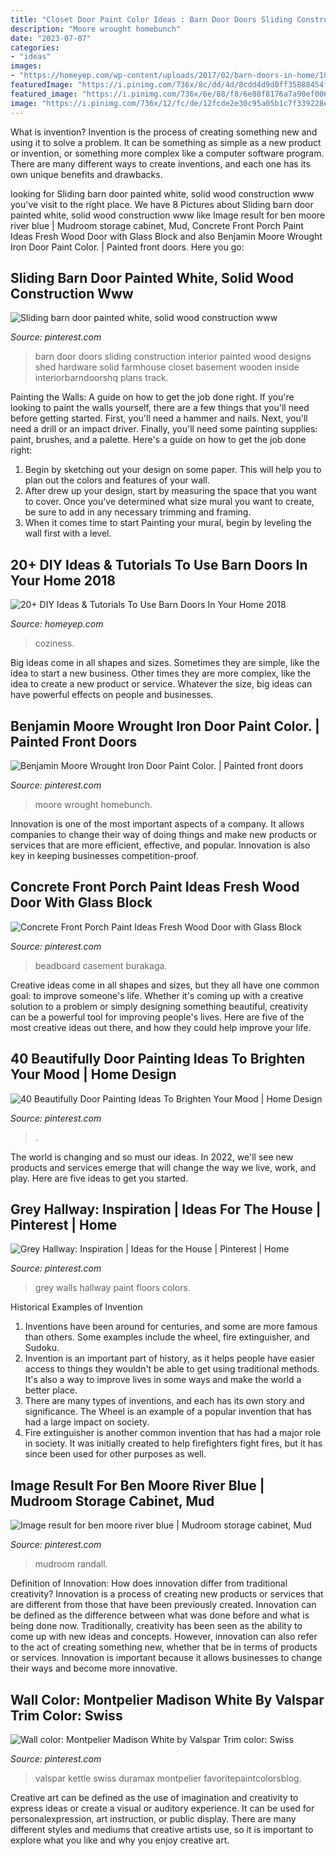 ```yaml
---
title: "Closet Door Paint Color Ideas : Barn Door Doors Sliding Construction Interior Painted Wood Designs Shed Hardware Solid Farmhouse Closet Basement Wooden Inside Interiorbarndoorshq Plans Track"
description: "Moore wrought homebunch"
date: "2023-07-07"
categories:
- "ideas"
images:
- "https://homeyep.com/wp-content/uploads/2017/02/barn-doors-in-home/10-use-barn-doors-in-your-home.jpg"
featuredImage: "https://i.pinimg.com/736x/8c/dd/4d/8cdd4d9d0ff35888454f3bf55424b340--barn-door-shed-white-sliding-barn-door.jpg?b=t"
featured_image: "https://i.pinimg.com/736x/6e/88/f8/6e88f8176a7a90ef0066e575f8700323.jpg"
image: "https://i.pinimg.com/736x/12/fc/de/12fcde2e30c95a05b1c7f339228e8542--front-door-entry-front-doors.jpg"
---
```



What is invention?
Invention is the process of creating something new and using it to solve a problem. It can be something as simple as a new product or invention, or something more complex like a computer software program. There are many different ways to create inventions, and each one has its own unique benefits and drawbacks.

	

		
looking for Sliding barn door painted white, solid wood construction www you've visit to the right place. We have 8 Pictures about Sliding barn door painted white, solid wood construction www like Image result for ben moore river blue | Mudroom storage cabinet, Mud, Concrete Front Porch Paint Ideas Fresh Wood Door with Glass Block and also Benjamin Moore Wrought Iron Door Paint Color. | Painted front doors. Here you go:
		
    
## Sliding Barn Door Painted White, Solid Wood Construction Www

<img loading=lazy src="https://i.pinimg.com/736x/8c/dd/4d/8cdd4d9d0ff35888454f3bf55424b340--barn-door-shed-white-sliding-barn-door.jpg?b=t" onerror="this.onerror=null;this.src='https://tse4.mm.bing.net/th?id=OIP.eD8W0bPtixfNDVLlVQkkuAHaLH&amp;pid=15.1';" alt="Sliding barn door painted white, solid wood construction www">

_Source: pinterest.com_

>barn door doors sliding construction interior painted wood designs shed hardware solid farmhouse closet basement wooden inside interiorbarndoorshq plans track. 

	

Painting the Walls: A guide on how to get the job done right.
If you're looking to paint the walls yourself, there are a few things that you'll need before getting started. First, you'll need a hammer and nails. Next, you'll need a drill or an impact driver. Finally, you'll need some painting supplies: paint, brushes, and a palette. Here's a guide on how to get the job done right: 
1) Begin by sketching out your design on some paper. This will help you to plan out the colors and features of your wall. 
2) After drew up your design, start by measuring the space that you want to cover. Once you've determined what size mural you want to create, be sure to add in any necessary trimming and framing. 
3) When it comes time to start Painting your mural, begin by leveling the wall first with a level.

    
## 20+ DIY Ideas &amp; Tutorials To Use Barn Doors In Your Home 2018

<img loading=lazy src="https://homeyep.com/wp-content/uploads/2017/02/barn-doors-in-home/10-use-barn-doors-in-your-home.jpg" onerror="this.onerror=null;this.src='https://tse3.mm.bing.net/th?id=OIP.FoeveHZoDHfcwn6D5OouDQHaK3&amp;pid=15.1';" alt="20+ DIY Ideas &amp; Tutorials To Use Barn Doors In Your Home 2018">

_Source: homeyep.com_

>coziness. 

	

Big ideas come in all shapes and sizes. Sometimes they are simple, like the idea to start a new business. Other times they are more complex, like the idea to create a new product or service. Whatever the size, big ideas can have powerful effects on people and businesses.

    
## Benjamin Moore Wrought Iron Door Paint Color. | Painted Front Doors

<img loading=lazy src="https://i.pinimg.com/736x/6e/88/f8/6e88f8176a7a90ef0066e575f8700323.jpg" onerror="this.onerror=null;this.src='https://tse1.mm.bing.net/th?id=OIP.AZpU2PUG5LVAJalCyxMPdwHaLH&amp;pid=15.1';" alt="Benjamin Moore Wrought Iron Door Paint Color. | Painted front doors">

_Source: pinterest.com_

>moore wrought homebunch. 

	

Innovation is one of the most important aspects of a company. It allows companies to change their way of doing things and make new products or services that are more efficient, effective, and popular. Innovation is also key in keeping businesses competition-proof.

    
## Concrete Front Porch Paint Ideas Fresh Wood Door With Glass Block

<img loading=lazy src="https://i.pinimg.com/736x/9e/bc/46/9ebc46fa836c6b3821336b7a585a5926.jpg" onerror="this.onerror=null;this.src='https://tse4.mm.bing.net/th?id=OIP.NVFYLh2GSBTWUcN9iEQhjwHaLJ&amp;pid=15.1';" alt="Concrete Front Porch Paint Ideas Fresh Wood Door with Glass Block">

_Source: pinterest.com_

>beadboard casement burakaga. 

	

Creative ideas come in all shapes and sizes, but they all have one common goal: to improve someone's life. Whether it's coming up with a creative solution to a problem or simply designing something beautiful, creativity can be a powerful tool for improving people's lives. Here are five of the most creative ideas out there, and how they could help improve your life.

    
## 40 Beautifully Door Painting Ideas To Brighten Your Mood | Home Design

<img loading=lazy src="https://i.pinimg.com/736x/d6/38/67/d638677e5df3ed1b58d4bac3f892a77b.jpg" onerror="this.onerror=null;this.src='https://tse2.mm.bing.net/th?id=OIP.99LWfBg27yrwtLzQlK8vggHaLK&amp;pid=15.1';" alt="40 Beautifully Door Painting Ideas To Brighten Your Mood | Home Design">

_Source: pinterest.com_

>. 

	

The world is changing and so must our ideas. In 2022, we'll see new products and services emerge that will change the way we live, work, and play. Here are five ideas to get you started.

    
## Grey Hallway: Inspiration | Ideas For The House | Pinterest | Home

<img loading=lazy src="https://i.pinimg.com/736x/2e/ee/05/2eee05f3ca74ea38a11ffc674409fb5d--white-walls-grey-floors-paint-colors-with-grey-floors.jpg?b=t" onerror="this.onerror=null;this.src='https://tse4.mm.bing.net/th?id=OIP.TzOQrLY5yMN7InUPrxDuuAAAAA&amp;pid=15.1';" alt="Grey Hallway: Inspiration | Ideas for the House | Pinterest | Home">

_Source: pinterest.com_

>grey walls hallway paint floors colors. 

	

Historical Examples of Invention
1. Inventions have been around for centuries, and some are more famous than others. Some examples include the wheel, fire extinguisher, and Sudoku.
2. Invention is an important part of history, as it helps people have easier access to things they wouldn't be able to get using traditional methods. It's also a way to improve lives in some ways and make the world a better place.
3. There are many types of inventions, and each has its own story and significance. The Wheel is an example of a popular invention that has had a large impact on society.
4. Fire extinguisher is another common invention that has had a major role in society. It was initially created to help firefighters fight fires, but it has since been used for other purposes as well.

    
## Image Result For Ben Moore River Blue | Mudroom Storage Cabinet, Mud

<img loading=lazy src="https://i.pinimg.com/736x/6c/a8/0c/6ca80ce8c790bf8c097011e33572c4c7.jpg" onerror="this.onerror=null;this.src='https://tse2.mm.bing.net/th?id=OIP.RcISsa5yQ1MnM3xvXIJS4wHaJ4&amp;pid=15.1';" alt="Image result for ben moore river blue | Mudroom storage cabinet, Mud">

_Source: pinterest.com_

>mudroom randall. 

	

Definition of Innovation: How does innovation differ from traditional creativity?
Innovation is a process of creating new products or services that are different from those that have been previously created. Innovation can be defined as the difference between what was done before and what is being done now. Traditionally, creativity has been seen as the ability to come up with new ideas and concepts. However, innovation can also refer to the act of creating something new, whether that be in terms of products or services. Innovation is important because it allows businesses to change their ways and become more innovative.

    
## Wall Color: Montpelier Madison White By Valspar Trim Color: Swiss

<img loading=lazy src="https://i.pinimg.com/736x/12/fc/de/12fcde2e30c95a05b1c7f339228e8542--front-door-entry-front-doors.jpg" onerror="this.onerror=null;this.src='https://tse2.mm.bing.net/th?id=OIP.DChY5aqBsSqRuPawZdyfngHaJ3&amp;pid=15.1';" alt="Wall color: Montpelier Madison White by Valspar Trim color: Swiss">

_Source: pinterest.com_

>valspar kettle swiss duramax montpelier favoritepaintcolorsblog. 

	

Creative art can be defined as the use of imagination and creativity to express ideas or create a visual or auditory experience. It can be used for personalexpression, art instruction, or public display. There are many different styles and mediums that creative artists use, so it is important to explore what you like and why you enjoy creative art.

